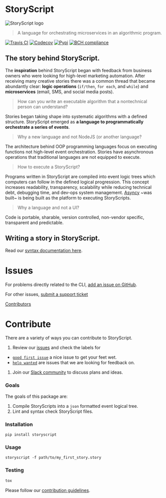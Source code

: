 # StoryScript

![StoryScript logo](https://s3.amazonaws.com/asnycy/storyscript.png)

> A language for orchestrating microservices in an algorithmic program.

[![Travis CI](https://secure.travis-ci.org/asyncy/storyscript.svg?branch=master)](http://travis-ci.org/asyncy/storyscript) [![Codecov](https://codecov.io/gh/asyncy/storyscript/branch/master/graphs/badge.svg)](https://codecov.io/github/asyncy/storyscript) [![Pypi](https://img.shields.io/pypi/v/storyscript.svg)](https://pypi.python.org/pypi?%3Aaction=pkg_edit&name=storyscript) [![BCH compliance](https://bettercodehub.com/edge/badge/asyncy/storyscript?branch=master)](https://bettercodehub.com/results/asyncy/storyscript)

## The story behind StoryScript.

The **inspiration** behind StoryScript began with feedback from business owners who were looking for high-level marketing automation. After receiving many creative stories there was a common thread that became abundantly clear: **logic operations** (`if/then`, `for each`, and `while`) and **microservices** (email, SMS, and social media posts).

> How can you write an executable algorithm that a nontechnical person can understand?

Stories began taking shape into systematic algorithms with a defined structure. StoryScript emerged as **a language to programmatically orchestrate a series of events**.

> Why a new language and not NodeJS (or another language?

The architecture behind OOP programming languages focus on executing functions not high-level event orchestration. Stories have asynchronous operations that traditional languages are not equipped to execute.

> How to execute a StoryScript?

Programs written in StoryScript are compiled into event logic trees which computers can follow in the defined logical progression. This concept increases readability, transparency, scalability while reducing technical debt, debugging time, and dev-ops system management. [Asyncy](https://asyncy.com) ~was built~ is being built as the platform to executing StoryScripts.


> Why a language and not a UI?

Code is portable, sharable, version controlled, non-vendor specific, transparent and predictable.

## Writing a story in StoryScript.

Read our [syntax documentation here](https://github.com/asyncy/storyscript/blob/master/DOCS.md).


# Issues

For problems directly related to the CLI, [add an issue on GitHub](https://github.com/asyncy/storyscript/issues/new).

For other issues, [submit a support ticket](mailto:help@storyscripts.org)

[Contributors](https://github.com/asyncy/storyscript/contributors)


# Contribute

There are a variety of ways you can contribute to StoryScript.

1. Review our [issues](https://github.com/asyncy/storyscript/issues) and check the labels for
  - [`good first issue`](https://github.com/asyncy/storyscript/issues?q=is%3Aopen+is%3Aissue+label%3A%22good+first+issue%22) a nice issue to get your feet wet.
  - [`help wanted`](https://github.com/asyncy/storyscript/issues?q=is%3Aopen+is%3Aissue+label%3A%22help+wanted%22) are issues that we are looking for feedback on.
1. Join our [Slack community](https://join.slack.com/t/asyncy/shared_invite/enQtMjgxODI2NzEyMjc5LWJiZDg1YzFkYzVhZmVlYTk2MGRmYjcxNzYwMmU4NWYwYTZkZDhlMzkwNTIxOGQ1ZjVjZGJhZDgxNzhmMjZkODA) to discuss plans and ideas.

### Goals

The goals of this package are:

1. Compile StoryScripts into a `json` formatted event logical tree.
1. Lint and syntax check StoryScript files.


### Installation

```
pip install storyscript
```


### Usage

```
storyscript -f path/to/my_first_story.story
```

### Testing

```sh
tox
```

Please follow our [contribution guidelines](https://github.com/asyncy/storyscript/blob/master/CONTRIBUTING.md).
